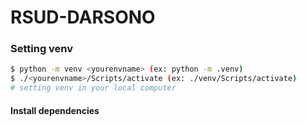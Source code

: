 # RSUD-DARSONO

### Setting venv 
```bash
$ python -m venv <yourenvname> (ex: python -m .venv)
$ ./<yourenvname>/Scripts/activate (ex: ./venv/Scripts/activate)
# setting venv in your local computer
```

#### Install dependencies 